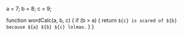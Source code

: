 a = 7;
b = 8;
c = 9;

function wordCalc(a, b, c) {
  if (b > a) {
    return `${c} is scared of ${b} because ${a} ${b} ${c} lolmao.`
  }
}